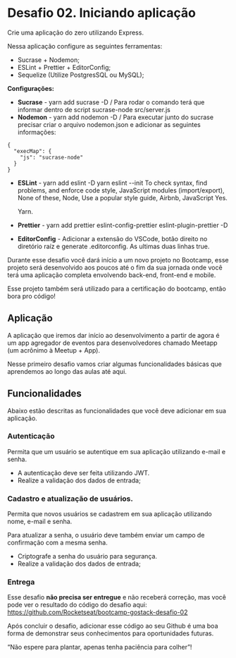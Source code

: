 # Desafio 02. Iniciando aplicação

Crie uma aplicação do zero utilizando Express.

Nessa aplicação configure as seguintes ferramentas:

- Sucrase + Nodemon;
- ESLint + Prettier + EditorConfig;
- Sequelize (Utilize PostgresSQL ou MySQL);

**Configurações:**

- **Sucrase** - yarn add sucrase -D / Para rodar o comando terá que informar dentro de script sucrase-node src/server.js
- **Nodemon** - yarn add nodemon -D / Para executar junto do sucrase precisar criar o arquivo nodemon.json e adicionar as seguintes informações:

```
{
  "execMap": {
    "js": "sucrase-node"
  }
}
```

- **ESLint** - yarn add eslint -D
  yarn eslint --init
  To check syntax, find problems, and enforce code style,
  JavaScript modules (import/export),
  None of these,
  Node,
  Use a popular style guide,
  Airbnb,
  JavaScript
  Yes.

  Yarn.

- **Prettier** - yarn add prettier eslint-config-prettier eslint-plugin-prettier -D
- **EditorConfig** - Adicionar a extensão do VSCode, botão direito no diretório raíz e generate .editorconfig. As ultimas duas linhas true.

Durante esse desafio você dará início a um novo projeto no Bootcamp, esse projeto será desenvolvido aos poucos até o fim da sua jornada onde você terá uma aplicação completa envolvendo back-end, front-end e mobile.

Esse projeto também será utilizado para a certificação do bootcamp, então bora pro código!

## Aplicação

A aplicação que iremos dar início ao desenvolvimento a partir de agora é um app agregador de eventos para desenvolvedores chamado Meetapp (um acrônimo à Meetup + App).

Nesse primeiro desafio vamos criar algumas funcionalidades básicas que aprendemos ao longo das aulas até aqui.

## Funcionalidades

Abaixo estão descritas as funcionalidades que você deve adicionar em sua aplicação.

### Autenticação

Permita que um usuário se autentique em sua aplicação utilizando e-mail e senha.

- A autenticação deve ser feita utilizando JWT.
- Realize a validação dos dados de entrada;

### Cadastro e atualização de usuários.

Permita que novos usuários se cadastrem em sua aplicação utilizando nome, e-mail e senha.

Para atualizar a senha, o usuário deve também enviar um campo de confirmação com a mesma senha.

- Criptografe a senha do usuário para segurança.
- Realize a validação dos dados de entrada;

### Entrega

Esse desafio **não precisa ser entregue** e não receberá correção, mas você pode ver o resultado do código do desafio aqui: https://github.com/Rocketseat/bootcamp-gostack-desafio-02

Após concluir o desafio, adicionar esse código ao seu Github é uma boa forma de demonstrar seus conhecimentos para oportunidades futuras.

“Não espere para plantar, apenas tenha paciência para colher”!
